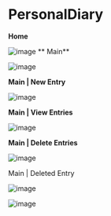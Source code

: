 # PersonalDiary

**Home**

![image](https://github.com/user-attachments/assets/ef428278-d096-484c-be52-bf179fc05312)
**
Main**

![image](https://github.com/user-attachments/assets/6fc59240-42b2-4f9d-bedb-fb3aba6600c0)

**Main | New Entry**

![image](https://github.com/user-attachments/assets/872d402e-1cad-4ae8-8ddd-4673a532e5f4)

**Main | View Entries**

![image](https://github.com/user-attachments/assets/0b4427b9-3b8b-465c-b175-7f8ec3158d2a)

**Main | Delete Entries**

![image](https://github.com/user-attachments/assets/8022a63d-c7e6-4569-9b06-9941ed3805dc)

Main | Deleted Entry

![image](https://github.com/user-attachments/assets/494fb268-bdb4-4924-bdd0-d92f60cc4331)

![image](https://github.com/user-attachments/assets/273b88fb-c4d0-4512-81d8-7fcaaab287e3)
